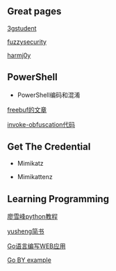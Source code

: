 

## Great pages

[3gstudent](https://3gstudent.github.io/3gstudent.github.io/)

[fuzzysecurity](http://www.fuzzysecurity.com/index.html)

[harmj0y](http://www.harmj0y.net)

## PowerShell

* PowerShell编码和混淆

[freebuf的文章](http://www.freebuf.com/sectool/136328.html)

[invoke-obfuscation代码](https://github.com/danielbohannon/Invoke-Obfuscation)

## Get The Credential

* Mimikatz

* Mimikattenz

## Learning Programming

[廖雪峰python教程](https://www.liaoxuefeng.com/wiki/0014316089557264a6b348958f449949df42a6d3a2e542c000)

[yusheng简书](https://www.jianshu.com/u/VsxKgy)

[Go语言编写WEB应用](https://github.com/astaxie/build-web-application-with-golang/blob/master/zh/preface.md)

[Go BY example](https://gobyexample.com/)
